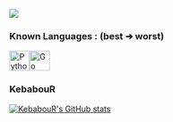 <a href="https://www.github.com/KebabouR" target="_blank" rel="noreferrer"><img
src="https://img.shields.io/github/followers/KebabouR?logo=github&style=for-the-badge&color=6366f1&labelColor=171717" /></a>

### Known Languages : (best ➜ worst) 


<p align="left">
<a href="https://www.python.org/" target="_blank" rel="noreferrer"><img src="https://raw.githubusercontent.com/danielcranney/readme-generator/main/public/icons/skills/python-colored.svg" width="36" height="36" alt="Python" /></a><a href="https://go.dev/doc/" target="_blank" rel="noreferrer"><img src="https://raw.githubusercontent.com/danielcranney/readme-generator/main/public/icons/skills/go-colored.svg" width="36" height="36" alt="Go" /></a>
</p>


### KebabouR



<a href="http://www.github.com/KebabouR"><img src="https://github-readme-stats.vercel.app/api?username=KebabouR&show_icons=true&hide=&count_private=true&title_color=6366f1&text_color=64748b&icon_color=6366f1&bg_color=171717&hide_border=true&show_icons=true" alt="KebabouR's GitHub stats" /></a>
